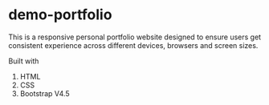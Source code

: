 # demo-portfolio

This is a responsive personal portfolio website designed to ensure users get consistent experience across different devices, browsers and screen sizes.

Built with

1. HTML
2.	CSS
3.	Bootstrap V4.5

